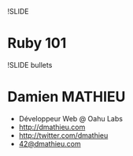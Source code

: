 !SLIDE
# Ruby 101 #

!SLIDE bullets
# Damien MATHIEU #

* Développeur Web @ Oahu Labs
* http://dmathieu.com
* http://twitter.com/dmathieu
* 42@dmathieu.com
